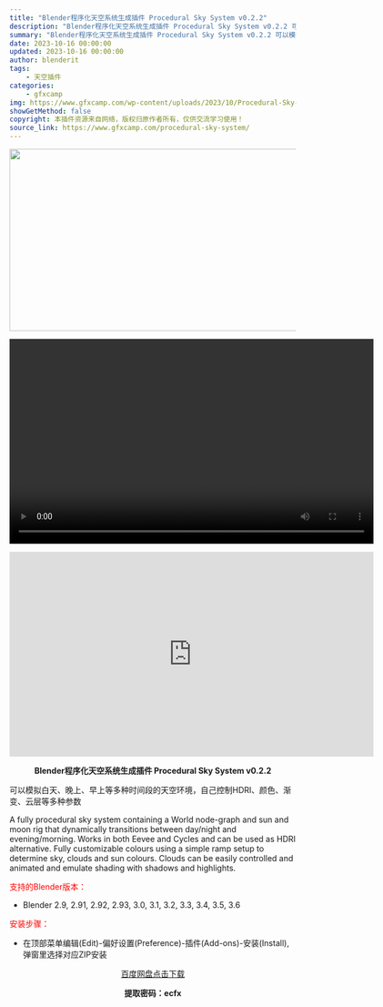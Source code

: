 ```yaml
---
title: "Blender程序化天空系统生成插件 Procedural Sky System v0.2.2"
description: "Blender程序化天空系统生成插件 Procedural Sky System v0.2.2 可以模拟白天、晚上、早上等多种时间段的天空环境，自己控制HDRI、颜色、渐变、云层等多种参数 A ful..."
summary: "Blender程序化天空系统生成插件 Procedural Sky System v0.2.2 可以模拟白天、晚上、早上等多种时间段的天空环境，自己控制HDRI、颜色、渐变、云层等多种参数 A ful..."
date: 2023-10-16 00:00:00
updated: 2023-10-16 00:00:00
author: blenderit
tags: 
    - 天空插件
categories:
    - gfxcamp
img: https://www.gfxcamp.com/wp-content/uploads/2023/10/Procedural-Sky-System.jpg
showGetMethod: false
copyright: 本插件资源来自网络，版权归原作者所有，仅供交流学习使用！
source_link: https://www.gfxcamp.com/procedural-sky-system/
---
```

<div><p><img decoding="async" class="aligncenter size-full wp-image-115563" src="https://www.gfxcamp.com/wp-content/uploads/2023/10/Procedural-Sky-System.jpg" data-src="https://www.gfxcamp.com/wp-content/uploads/2023/10/Procedural-Sky-System.jpg" alt="" width="640" height="320"><br>
</p><center><div style="width: 640px;" class="wp-video"><!--[if lt IE 9]><script>document.createElement('video');</script><![endif]-->
<video class="wp-video-shortcode" id="video-115681-1" width="640" height="360" preload="true" controls="controls"><source type="video/mp4" src="http://cloud.video.taobao.com/play/u/null/p/1/e/6/t/1/432082649001.mp4?_=1"></source><a href="http://cloud.video.taobao.com/play/u/null/p/1/e/6/t/1/432082649001.mp4">http://cloud.video.taobao.com/play/u/null/p/1/e/6/t/1/432082649001.mp4</a></video></div></center><p style="text-align: center;"><iframe loading="lazy" src="https://player.youku.com/embed/XNjEwMzAzMDU3Ng==" width="640" height="360" frameborder="0" allowfullscreen="allowfullscreen" data-mce-fragment="1"></iframe></p><p style="text-align: center;"><strong>Blender程序化天空系统生成插件 Procedural Sky System v0.2.2</strong></p><p>可以模拟白天、晚上、早上等多种时间段的天空环境，自己控制HDRI、颜色、渐变、云层等多种参数</p><p>A fully procedural sky system containing a World node-graph and sun and moon rig that dynamically transitions between day/night and evening/morning. Works in both Eevee and Cycles and can be used as HDRI alternative. Fully customizable colours using a simple ramp setup to determine sky, clouds and sun colours. Clouds can be easily controlled and animated and emulate shading with shadows and highlights.</p><p style="text-align: left;"><span style="color: #ff0000;">支持的Blender版本：</span></p><ul>
<li style="text-align: left;">Blender 2.9, 2.91, 2.92, 2.93, 3.0, 3.1, 3.2, 3.3, 3.4, 3.5, 3.6</li>
</ul><p style="text-align: left;"><span style="color: #ff0000;">安装步骤：</span></p><ul>
<li>在顶部菜单编辑(Edit)-偏好设置(Preference)-插件(Add-ons)-安装(Install),弹窗里选择对应ZIP安装</li>
</ul><p style="text-align: center;"><a class="maxbutton-3 maxbutton maxbutton-baidu" target="_blank" rel="noopener" href="https://pan.baidu.com/s/1Tb9JBm3ityi98hJ7prJnWw?pwd=ecfx"><span class="mb-text">百度网盘点击下载</span></a></p><p style="text-align: center;"><strong>提取密码：ecfx</strong></p></div>